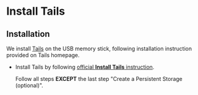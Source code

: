 # Install Tails

## Installation

We install [Tails](https://tails.boum.org) on the USB memory stick, following installation instruction provided on Tails homepage.

* Install Tails by following [official **Install Tails** instruction](https://tails.boum.org/install/index.en.html).

  Follow all steps **EXCEPT** the last step "Create a Persistent Storage (optional)".  
